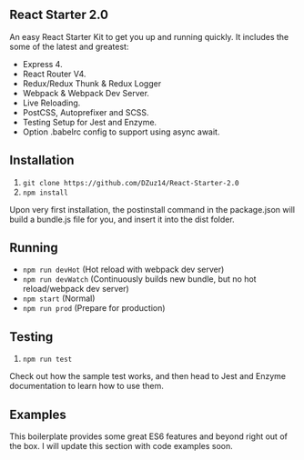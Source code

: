 
## React Starter 2.0 ##
An easy React Starter Kit to get you up and running quickly. It includes the some of the latest and greatest:

 - Express 4.
 - React Router V4.
 - Redux/Redux Thunk & Redux Logger
 - Webpack & Webpack Dev Server.
 - Live Reloading.
 - PostCSS, Autoprefixer and SCSS.
 - Testing Setup for Jest and Enzyme.
 - Option .babelrc config to support using async await.

## Installation ##

 1. `git clone https://github.com/DZuz14/React-Starter-2.0`
 2. `npm install`

 Upon very first installation, the postinstall command in the package.json will build a bundle.js file for you,
 and insert it into the dist folder.

## Running ##

- `npm run devHot` (Hot reload with webpack dev server)
- `npm run devWatch` (Continuously builds new bundle, but no hot reload/webpack dev server)
- `npm start` (Normal)
- `npm run prod` (Prepare for production)

## Testing ##

1. `npm run test`

Check out how the sample test works, and then head to Jest and Enzyme documentation to learn how to use them.

## Examples ##
This boilerplate provides some great ES6 features and beyond right out of the box. I will update this section with code examples soon.
